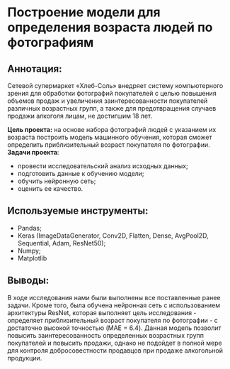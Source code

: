 # Построение модели для определения возраста людей по фотографиям

## Аннотация:
Сетевой супермаркет «Хлеб-Соль» внедряет систему компьютерного зрения для обработки фотографий покупателей с целью повышения объемов продаж и увеличения заинтересованности покупателей различных возрастных групп, а также для предотвращения случаев продажи алкоголя лицам, не достигшим 18 лет. 

**Цель проекта:** на основе набора фотографий людей с указанием их возраста построить модель машинного обучения, которая сможет определить приблизительный возраст покупателя по фотографии.\
**Задачи проекта**: 
- провести исследовательский анализ исходных данных;
- подготовить данные к обучению модели;
- обучить нейронную сеть;
- оценить ее качество.

## Используемые инструменты:
- Pandas; 
- Keras (ImageDataGenerator, Conv2D, Flatten, Dense, AvgPool2D, Sequential, Adam, ResNet50);
- Numpy;
- Matplotlib

## Выводы:
В ходе исследования нами были выполнены все поставленные ранее задачи.
Кроме того, была обучена нейронная сеть с использованием архитектуры ResNet, которая выполняет цель исследования - определяет приблизительный возраст покупателя по фотографии - с достаточно высокой точностью (MAE = 6.4). Данная модель позволит повысить заинтересованность определенных возрастных групп покупателей и повысить продажи, однако не подойдет в полной мере для контроля добросовестности продавцов при продаже алкогольной продукции.
